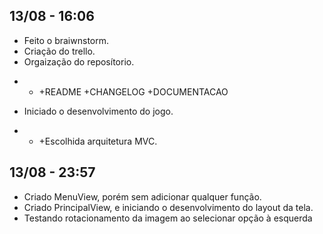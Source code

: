 ## 13/08 - 16:06 
- Feito o braiwnstorm.
- Criação do trello.
- Orgaização do reposítorio.
+ + +README +CHANGELOG +DOCUMENTACAO
- Iniciado o desenvolvimento do jogo.
+ + +Escolhida arquitetura MVC.
## 13/08 - 23:57
- Criado MenuView, porém sem adicionar qualquer função.
- Criado PrincipalView, e iniciando o desenvolvimento do layout da tela.
- Testando rotacionamento da imagem ao selecionar opção à esquerda